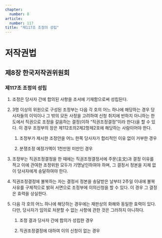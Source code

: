 ```yaml
---
chapter:
  number: 8
article:
  number: 117
title: "제117조 조정의 성립"
---
```

# 저작권법

## 제8장 한국저작권위원회

### 제117조 조정의 성립

1. 조정은 당사자 간에 합의된 사항을 조서에 기재함으로써 성립된다.

2. 3명 이상의 위원으로 구성된 조정부는 다음 각 호의 어느 하나에 해당하는 경우 당사자들의 이익이나 그 밖의 모든 사정을 고려하여 신청 취지에 반하지 아니하는 한도에서 직권으로 조정을 갈음하는 결정(이하 “직권조정결정”이라 한다)을 할 수 있다. 이 경우 조정부의 장은 제112조의2제2항제2호에 해당하는 사람이어야 한다.

    1. 조정부가 제시한 조정안을 어느 한쪽 당사자가 합리적인 이유 없이 거부한 경우

    2. 분쟁조정 예정가액이 1천만원 미만인 경우

3. 조정부는 직권조정결정을 한 때에는 직권조정결정서에 주문(主文)과 결정 이유를 적고 이에 관여한 조정위원 모두가 기명날인하여야 하며, 그 결정서 정본을 지체 없이 당사자에게 송달하여야 한다.

4. 직권조정결정에 불복하는 자는 결정서 정본을 송달받은 날부터 2주일 이내에 불복사유를 구체적으로 밝혀 서면으로 조정부에 이의신청을 할 수 있다. 이 경우 그 결정은 효력을 상실한다.

5. 다음 각 호의 어느 하나에 해당하는 경우에는 재판상의 화해와 동일한 효력이 있다. 다만, 당사자가 임의로 처분할 수 없는 사항에 관한 것은 그러하지 아니하다.

    1. 조정 결과 당사자 간에 합의가 성립한 경우

    2. 직권조정결정에 대하여 이의 신청이 없는 경우
